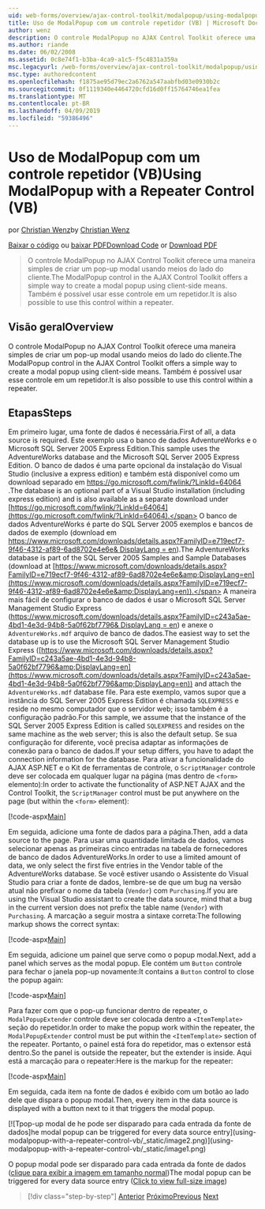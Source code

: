 ```yaml
---
uid: web-forms/overview/ajax-control-toolkit/modalpopup/using-modalpopup-with-a-repeater-control-vb
title: Uso de ModalPopup com um controle repetidor (VB) | Microsoft Docs
author: wenz
description: O controle ModalPopup no AJAX Control Toolkit oferece uma maneira simples de criar um pop-up modal usando meios do lado do cliente. Também é possível usar esse contr....
ms.author: riande
ms.date: 06/02/2008
ms.assetid: 0c8e74f1-b3ba-4ca9-a1c5-f5c4831a359a
msc.legacyurl: /web-forms/overview/ajax-control-toolkit/modalpopup/using-modalpopup-with-a-repeater-control-vb
msc.type: authoredcontent
ms.openlocfilehash: f1875ae95d79ec2a6762a547aabfbd03e0930b2c
ms.sourcegitcommit: 0f1119340e4464720cfd16d0ff15764746ea1fea
ms.translationtype: MT
ms.contentlocale: pt-BR
ms.lasthandoff: 04/09/2019
ms.locfileid: "59386496"
---
```

# <a name="using-modalpopup-with-a-repeater-control-vb"></a><span data-ttu-id="4bd66-104">Uso de ModalPopup com um controle repetidor (VB)</span><span class="sxs-lookup"><span data-stu-id="4bd66-104">Using ModalPopup with a Repeater Control (VB)</span></span>

<span data-ttu-id="4bd66-105">por [Christian Wenz](https://github.com/wenz)</span><span class="sxs-lookup"><span data-stu-id="4bd66-105">by [Christian Wenz](https://github.com/wenz)</span></span>

<span data-ttu-id="4bd66-106">[Baixar o código](http://download.microsoft.com/download/2/4/0/24052038-f942-4336-905b-b60ae56f0dd5/ModalPopup2.vb.zip) ou [baixar PDF](http://download.microsoft.com/download/b/6/a/b6ae89ee-df69-4c87-9bfb-ad1eb2b23373/modalpopup2VB.pdf)</span><span class="sxs-lookup"><span data-stu-id="4bd66-106">[Download Code](http://download.microsoft.com/download/2/4/0/24052038-f942-4336-905b-b60ae56f0dd5/ModalPopup2.vb.zip) or [Download PDF](http://download.microsoft.com/download/b/6/a/b6ae89ee-df69-4c87-9bfb-ad1eb2b23373/modalpopup2VB.pdf)</span></span>

> <span data-ttu-id="4bd66-107">O controle ModalPopup no AJAX Control Toolkit oferece uma maneira simples de criar um pop-up modal usando meios do lado do cliente.</span><span class="sxs-lookup"><span data-stu-id="4bd66-107">The ModalPopup control in the AJAX Control Toolkit offers a simple way to create a modal popup using client-side means.</span></span> <span data-ttu-id="4bd66-108">Também é possível usar esse controle em um repetidor.</span><span class="sxs-lookup"><span data-stu-id="4bd66-108">It is also possible to use this control within a repeater.</span></span>


## <a name="overview"></a><span data-ttu-id="4bd66-109">Visão geral</span><span class="sxs-lookup"><span data-stu-id="4bd66-109">Overview</span></span>

<span data-ttu-id="4bd66-110">O controle ModalPopup no AJAX Control Toolkit oferece uma maneira simples de criar um pop-up modal usando meios do lado do cliente.</span><span class="sxs-lookup"><span data-stu-id="4bd66-110">The ModalPopup control in the AJAX Control Toolkit offers a simple way to create a modal popup using client-side means.</span></span> <span data-ttu-id="4bd66-111">Também é possível usar esse controle em um repetidor.</span><span class="sxs-lookup"><span data-stu-id="4bd66-111">It is also possible to use this control within a repeater.</span></span>

## <a name="steps"></a><span data-ttu-id="4bd66-112">Etapas</span><span class="sxs-lookup"><span data-stu-id="4bd66-112">Steps</span></span>

<span data-ttu-id="4bd66-113">Em primeiro lugar, uma fonte de dados é necessária.</span><span class="sxs-lookup"><span data-stu-id="4bd66-113">First of all, a data source is required.</span></span> <span data-ttu-id="4bd66-114">Este exemplo usa o banco de dados AdventureWorks e o Microsoft SQL Server 2005 Express Edition.</span><span class="sxs-lookup"><span data-stu-id="4bd66-114">This sample uses the AdventureWorks database and the Microsoft SQL Server 2005 Express Edition.</span></span> <span data-ttu-id="4bd66-115">O banco de dados é uma parte opcional da instalação do Visual Studio (inclusive a express edition) e também está disponível como um download separado em [ https://go.microsoft.com/fwlink/?LinkId=64064 ](https://go.microsoft.com/fwlink/?LinkId=64064).</span><span class="sxs-lookup"><span data-stu-id="4bd66-115">The database is an optional part of a Visual Studio installation (including express edition) and is also available as a separate download under [https://go.microsoft.com/fwlink/?LinkId=64064](https://go.microsoft.com/fwlink/?LinkId=64064).</span></span> <span data-ttu-id="4bd66-116">O banco de dados AdventureWorks é parte do SQL Server 2005 exemplos e bancos de dados de exemplo (download em [ https://www.microsoft.com/downloads/details.aspx?FamilyID=e719ecf7-9f46-4312-af89-6ad8702e4e6e&amp; DisplayLang = en](https://www.microsoft.com/downloads/details.aspx?FamilyID=e719ecf7-9f46-4312-af89-6ad8702e4e6e&amp;DisplayLang=en)).</span><span class="sxs-lookup"><span data-stu-id="4bd66-116">The AdventureWorks database is part of the SQL Server 2005 Samples and Sample Databases (download at [https://www.microsoft.com/downloads/details.aspx?FamilyID=e719ecf7-9f46-4312-af89-6ad8702e4e6e&amp;DisplayLang=en](https://www.microsoft.com/downloads/details.aspx?FamilyID=e719ecf7-9f46-4312-af89-6ad8702e4e6e&amp;DisplayLang=en)).</span></span> <span data-ttu-id="4bd66-117">A maneira mais fácil de configurar o banco de dados é usar o Microsoft SQL Server Management Studio Express ([https://www.microsoft.com/downloads/details.aspx?FamilyID=c243a5ae-4bd1-4e3d-94b8-5a0f62bf7796&amp; DisplayLang = en](https://www.microsoft.com/downloads/details.aspx?FamilyID=c243a5ae-4bd1-4e3d-94b8-5a0f62bf7796&amp;DisplayLang=en)) e anexe o `AdventureWorks.mdf` arquivo de banco de dados.</span><span class="sxs-lookup"><span data-stu-id="4bd66-117">The easiest way to set the database up is to use the Microsoft SQL Server Management Studio Express ([https://www.microsoft.com/downloads/details.aspx?FamilyID=c243a5ae-4bd1-4e3d-94b8-5a0f62bf7796&amp;DisplayLang=en](https://www.microsoft.com/downloads/details.aspx?FamilyID=c243a5ae-4bd1-4e3d-94b8-5a0f62bf7796&amp;DisplayLang=en)) and attach the `AdventureWorks.mdf` database file.</span></span> <span data-ttu-id="4bd66-118">Para este exemplo, vamos supor que a instância do SQL Server 2005 Express Edition é chamada `SQLEXPRESS` e reside no mesmo computador que o servidor web; isso também é a configuração padrão.</span><span class="sxs-lookup"><span data-stu-id="4bd66-118">For this sample, we assume that the instance of the SQL Server 2005 Express Edition is called `SQLEXPRESS` and resides on the same machine as the web server; this is also the default setup.</span></span> <span data-ttu-id="4bd66-119">Se sua configuração for diferente, você precisa adaptar as informações de conexão para o banco de dados.</span><span class="sxs-lookup"><span data-stu-id="4bd66-119">If your setup differs, you have to adapt the connection information for the database.</span></span> <span data-ttu-id="4bd66-120">Para ativar a funcionalidade do AJAX ASP.NET e o Kit de ferramentas de controle, o `ScriptManager` controle deve ser colocada em qualquer lugar na página (mas dentro de `<form>` elemento):</span><span class="sxs-lookup"><span data-stu-id="4bd66-120">In order to activate the functionality of ASP.NET AJAX and the Control Toolkit, the `ScriptManager` control must be put anywhere on the page (but within the `<form>` element):</span></span>

[!code-aspx[Main](using-modalpopup-with-a-repeater-control-vb/samples/sample1.aspx)]

<span data-ttu-id="4bd66-121">Em seguida, adicione uma fonte de dados para a página.</span><span class="sxs-lookup"><span data-stu-id="4bd66-121">Then, add a data source to the page.</span></span> <span data-ttu-id="4bd66-122">Para usar uma quantidade limitada de dados, vamos selecionar apenas as primeiras cinco entradas na tabela de fornecedores de banco de dados AdventureWorks.</span><span class="sxs-lookup"><span data-stu-id="4bd66-122">In order to use a limited amount of data, we only select the first five entries in the Vendor table of the AdventureWorks database.</span></span> <span data-ttu-id="4bd66-123">Se você estiver usando o Assistente do Visual Studio para criar a fonte de dados, lembre-se de que um bug na versão atual não prefixar o nome da tabela (`Vendor`) com `Purchasing`.</span><span class="sxs-lookup"><span data-stu-id="4bd66-123">If you are using the Visual Studio assistant to create the data source, mind that a bug in the current version does not prefix the table name (`Vendor`) with `Purchasing`.</span></span> <span data-ttu-id="4bd66-124">A marcação a seguir mostra a sintaxe correta:</span><span class="sxs-lookup"><span data-stu-id="4bd66-124">The following markup shows the correct syntax:</span></span>

[!code-aspx[Main](using-modalpopup-with-a-repeater-control-vb/samples/sample2.aspx)]

<span data-ttu-id="4bd66-125">Em seguida, adicione um painel que serve como o popup modal.</span><span class="sxs-lookup"><span data-stu-id="4bd66-125">Next, add a panel which serves as the modal popup.</span></span> <span data-ttu-id="4bd66-126">Ele contém um `Button` controle para fechar o janela pop-up novamente:</span><span class="sxs-lookup"><span data-stu-id="4bd66-126">It contains a `Button` control to close the popup again:</span></span>

[!code-aspx[Main](using-modalpopup-with-a-repeater-control-vb/samples/sample3.aspx)]

<span data-ttu-id="4bd66-127">Para fazer com que o pop-up funcionar dentro de repeater, o `ModalPopupExtender` controle deve ser colocada dentro a `<ItemTemplate>` seção do repetidor.</span><span class="sxs-lookup"><span data-stu-id="4bd66-127">In order to make the popup work within the repeater, the `ModalPopupExtender` control must be put within the `<ItemTemplate>` section of the repeater.</span></span> <span data-ttu-id="4bd66-128">Portanto, o painel está fora do repetidor, mas o extensor está dentro.</span><span class="sxs-lookup"><span data-stu-id="4bd66-128">So the panel is outside the repeater, but the extender is inside.</span></span> <span data-ttu-id="4bd66-129">Aqui está a marcação para o repeater:</span><span class="sxs-lookup"><span data-stu-id="4bd66-129">Here is the markup for the repeater:</span></span>

[!code-aspx[Main](using-modalpopup-with-a-repeater-control-vb/samples/sample4.aspx)]

<span data-ttu-id="4bd66-130">Em seguida, cada item na fonte de dados é exibido com um botão ao lado dele que dispara o popup modal.</span><span class="sxs-lookup"><span data-stu-id="4bd66-130">Then, every item in the data source is displayed with a button next to it that triggers the modal popup.</span></span>


[![T<span data-ttu-id="4bd66-131">pop-up modal de he pode ser disparado para cada entrada da fonte de dados]</span><span class="sxs-lookup"><span data-stu-id="4bd66-131">he modal popup can be triggered for every data source entry]</span></span>(using-modalpopup-with-a-repeater-control-vb/_static/image2.png)](using-modalpopup-with-a-repeater-control-vb/_static/image1.png)

<span data-ttu-id="4bd66-132">O popup modal pode ser disparado para cada entrada da fonte de dados ([clique para exibir a imagem em tamanho normal](using-modalpopup-with-a-repeater-control-vb/_static/image3.png))</span><span class="sxs-lookup"><span data-stu-id="4bd66-132">The modal popup can be triggered for every data source entry ([Click to view full-size image](using-modalpopup-with-a-repeater-control-vb/_static/image3.png))</span></span>

> [!div class="step-by-step"]
> <span data-ttu-id="4bd66-133">[Anterior](launching-a-modal-popup-window-from-server-code-vb.md)
> [Próximo](handling-postbacks-from-a-modalpopup-vb.md)</span><span class="sxs-lookup"><span data-stu-id="4bd66-133">[Previous](launching-a-modal-popup-window-from-server-code-vb.md)
[Next](handling-postbacks-from-a-modalpopup-vb.md)</span></span>
